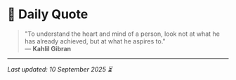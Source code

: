# 📜 Daily Quote

> "To understand the heart and mind of a person, look not at what he has already achieved, but at what he aspires to."  
> — **Kahlil Gibran**

---

_Last updated: 10 September 2025 ⏳_
